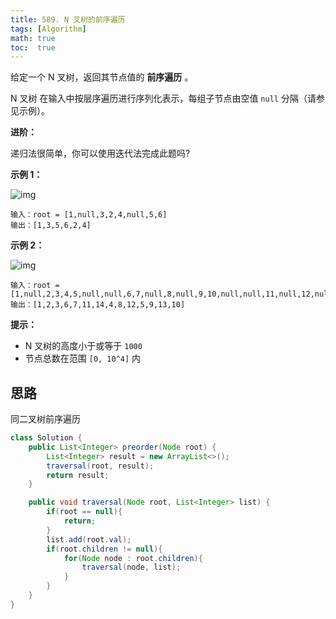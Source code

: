 ```yaml
---
title: 589. N 叉树的前序遍历
tags: [Algorithm]
math: true
toc:  true
---
```


给定一个 N 叉树，返回其节点值的 **前序遍历** 。

N 叉树 在输入中按层序遍历进行序列化表示，每组子节点由空值 `null` 分隔（请参见示例）。

**进阶：**

递归法很简单，你可以使用迭代法完成此题吗?

**示例 1：**

![img](https://raw.githubusercontent.com/Traserve/traserve.github.io/main/_posts/algorithm/images/589-1.png)

```
输入：root = [1,null,3,2,4,null,5,6]
输出：[1,3,5,6,2,4]
```

**示例 2：**

![img](https://raw.githubusercontent.com/Traserve/traserve.github.io/main/_posts/algorithm/images/589-2.png)

```
输入：root = [1,null,2,3,4,5,null,null,6,7,null,8,null,9,10,null,null,11,null,12,null,13,null,null,14]
输出：[1,2,3,6,7,11,14,4,8,12,5,9,13,10]
```

**提示：**

- N 叉树的高度小于或等于 `1000`
- 节点总数在范围 `[0, 10^4]` 内

## 思路

同二叉树前序遍历

```java
class Solution {
    public List<Integer> preorder(Node root) {
        List<Integer> result = new ArrayList<>();
        traversal(root, result);
        return result;
    }

    public void traversal(Node root, List<Integer> list) {
        if(root == null){
            return;
        }
        list.add(root.val);
        if(root.children != null){
            for(Node node : root.children){
                traversal(node, list);
            }
        }
    }
}
```

